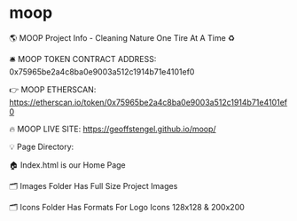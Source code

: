# moop
🌎 MOOP Project Info - Cleaning Nature One Tire At A Time ♻️

🛎️ MOOP TOKEN CONTRACT ADDRESS: 0x75965be2a4c8ba0e9003a512c1914b71e4101ef0

👉 MOOP ETHERSCAN: https://etherscan.io/token/0x75965be2a4c8ba0e9003a512c1914b71e4101ef0

🔥 MOOP LIVE SITE: https://geoffstengel.github.io/moop/

💡 Page Directory:

🏠 Index.html is our Home Page

🗂️ Images Folder Has Full Size Project Images

🗂️ Icons Folder Has Formats For Logo Icons 128x128 & 200x200